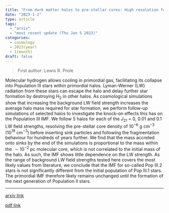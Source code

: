 ```yaml
---
title: "From dark matter halos to pre-stellar cores: High resolution follow-up of cosmological Lyman-Werner simulations"
date: "2023-1-2"
type: article
tags:
  - "arxiv"
  - "most recent update (Thu Jan 5 2023)"
categories:
  - cosmology
  - 2023(year)
  - 1(month)
draft: false
---
```


> First author: Lewis R. Prole

 Molecular hydrogen allows cooling in primordial gas, facilitating its
collapse into Population III stars within primordial halos. Lyman-Werner (LW)
radiation from these stars can escape the halo and delay further star formation
by destroying H$_2$ in other halos. As cosmological simulations show that
increasing the background LW field strength increases the average halo mass
required for star formation, we perform follow-up simulations of selected halos
to investigate the knock-on effects this has on the Population III IMF. We
follow 5 halos for each of the $J_{21}$ = 0, 0.01 and 0.1 LW field strengths,
resolving the pre-stellar core density of $10^{-6}$ g cm$^{-3}$ (10$^{18}$
cm$^{-3}$) before inserting sink particles and following the fragmentation
behaviour for hundreds of years further. We find that the mass accreted onto
sinks by the end of the simulations is proportional to the mass within the
$\sim 10^{-2}$ pc molecular core, which is not correlated to the initial mass
of the halo. As such, the IMF shows little dependence on the LW strength. As
the range of background LW field strengths tested here covers the most likely
values from literature, we conclude that the IMF for so-called Pop III.2 stars
is not significantly different from the initial population of Pop III.1 stars.
The primordial IMF therefore likely remains unchanged until the formation of
the next generation of Population II stars.

---
[arxiv link](http://arxiv.org/abs/2301.00828v1)

[pdf link](http://arxiv.org/pdf/2301.00828v1)